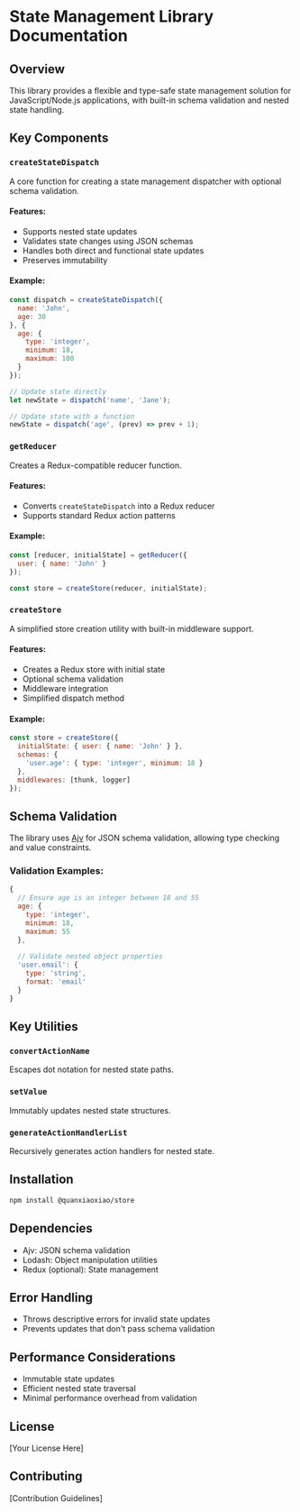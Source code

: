 # State Management Library Documentation

## Overview
This library provides a flexible and type-safe state management solution for JavaScript/Node.js applications, with built-in schema validation and nested state handling.

## Key Components

### `createStateDispatch`
A core function for creating a state management dispatcher with optional schema validation.

#### Features:
- Supports nested state updates
- Validates state changes using JSON schemas
- Handles both direct and functional state updates
- Preserves immutability

#### Example:
```javascript
const dispatch = createStateDispatch({
  name: 'John',
  age: 30
}, {
  age: {
    type: 'integer',
    minimum: 18,
    maximum: 100
  }
});

// Update state directly
let newState = dispatch('name', 'Jane');

// Update state with a function
newState = dispatch('age', (prev) => prev + 1);
```

### `getReducer`
Creates a Redux-compatible reducer function.

#### Features:
- Converts `createStateDispatch` into a Redux reducer
- Supports standard Redux action patterns

#### Example:
```javascript
const [reducer, initialState] = getReducer({
  user: { name: 'John' }
});

const store = createStore(reducer, initialState);
```

### `createStore`
A simplified store creation utility with built-in middleware support.

#### Features:
- Creates a Redux store with initial state
- Optional schema validation
- Middleware integration
- Simplified dispatch method

#### Example:
```javascript
const store = createStore({
  initialState: { user: { name: 'John' } },
  schemas: {
    'user.age': { type: 'integer', minimum: 18 }
  },
  middlewares: [thunk, logger]
});
```

## Schema Validation
The library uses [Ajv](https://ajv.js.org/) for JSON schema validation, allowing type checking and value constraints.

### Validation Examples:
```javascript
{
  // Ensure age is an integer between 18 and 55
  age: {
    type: 'integer',
    minimum: 18,
    maximum: 55
  },
  
  // Validate nested object properties
  'user.email': {
    type: 'string',
    format: 'email'
  }
}
```

## Key Utilities

### `convertActionName`
Escapes dot notation for nested state paths.

### `setValue`
Immutably updates nested state structures.

### `generateActionHandlerList`
Recursively generates action handlers for nested state.

## Installation
```bash
npm install @quanxiaoxiao/store
```

## Dependencies
- Ajv: JSON schema validation
- Lodash: Object manipulation utilities
- Redux (optional): State management

## Error Handling
- Throws descriptive errors for invalid state updates
- Prevents updates that don't pass schema validation

## Performance Considerations
- Immutable state updates
- Efficient nested state traversal
- Minimal performance overhead from validation

## License
[Your License Here]

## Contributing
[Contribution Guidelines]
